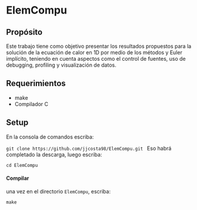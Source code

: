 # ElemCompu

## Propósito

Este trabajo tiene como objetivo presentar los resultados propuestos para la solución de la ecuación de calor en 1D por medio de los métodos  y Euler implícito, teniendo en cuenta aspectos como el control de fuentes, uso de debugging, profiling y visualización de datos.
## Requerimientos 
* make 
* Compilador C 

## Setup

En la consola de comandos escriba:

```git clone https://github.com/jjcosta98/ElemCompu.git ```
Eso habrá completado la descarga, luego escriba:

```cd ElemCompu```

#### Compilar 
una vez en el directorio ```ElemCompu```, escriba:

```make ```




